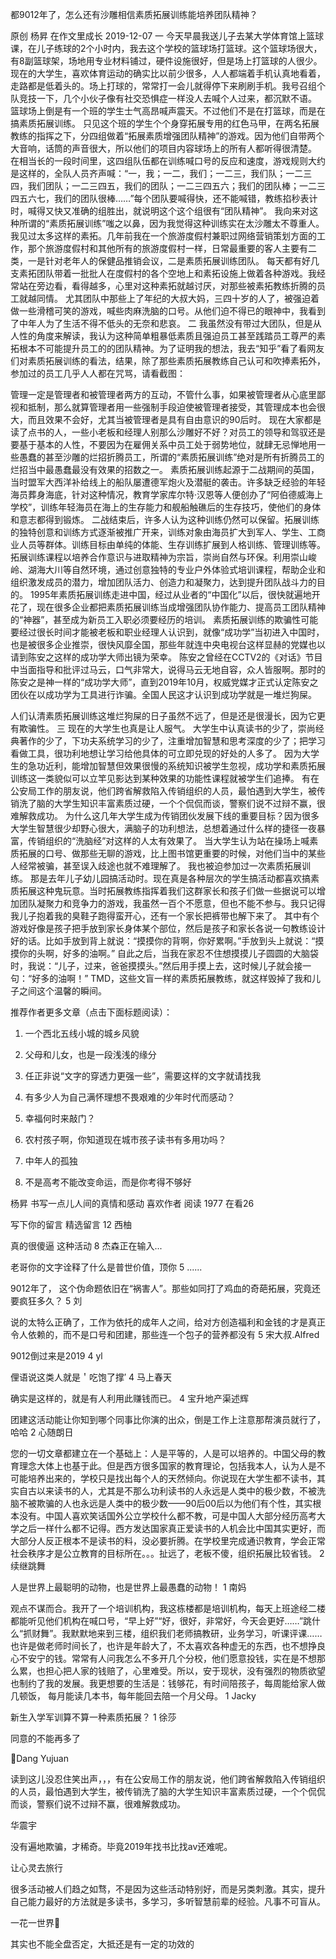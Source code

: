 都9012年了，怎么还有沙雕相信素质拓展训练能培养团队精神？

原创 杨昇  在作文里成长  2019-12-07
一
今天早晨我送儿子去某大学体育馆上篮球课，在儿子练球的2个小时内，我去这个学校的篮球场打篮球。这个篮球场很大，有8副篮球架，场地用专业材料铺过，硬件设施很好，但是场上打篮球的人很少。
现在的大学生，喜欢体育运动的确实比以前少很多，人人都端着手机认真地看着，走路都是低着头的。场上打球的，常常打一会儿就得停下来刷刷手机。我号召组个队竞技一下，几个小伙子像有社交恐惧症一样没人去喊个人过来，都沉默不语。
篮球场上倒是有一个班的学生士气高昂喊声震天。不过他们不是在打篮球，而是在搞素质拓展训练。
只见这个班的学生个个身穿拓展专用的红色马甲，在两名拓展教练的指挥之下，分四组做着“拓展素质增强团队精神”的游戏。因为他们自带两个大音响，话筒的声音很大，所以他们的项目内容球场上的所有人都听得很清楚。
在相当长的一段时间里，这四组队伍都在训练喊口号的反应和速度，游戏规则大约是这样的，全队人员齐声喊：“一，我；一二，我们；一二三，我们队；一二三四，我们团队；一二三四五，我们的团队；一二三四五六；我们的团队棒；一二三四五六七，我们的团队很棒……”每个团队要喊得快，还不能喊错，教练掐秒表计时，喊得又快又准确的组胜出，就说明这个这个组很有“团队精神”。
我向来对这种所谓的“素质拓展训练”嗤之以鼻，因为我觉得这种训练实在太沙雕太不尊重人。我见过太多这样的素拓。几年前我在一个旅游度假村兼职过网络营销策划方面的工作，那个旅游度假村和其他所有的旅游度假村一样，日常最重要的客人主要有二类，一是针对老年人的保健品推销会议，二是素质拓展训练团队。
每天都有好几支素拓团队带着一批批人在度假村的各个空地上和素拓设施上做着各种游戏。我经常站在旁边看，看得越多，心里对这种素拓就越讨厌，对那些被素拓教练折腾的员工就越同情。
尤其团队中那些上了年纪的大叔大妈，三四十岁的人了，被强迫着做一些滑稽可笑的游戏，喊些肉麻洗脑的口号。从他们迫不得已的眼神中，我看到了中年人为了生活不得不低头的无奈和悲哀。
二
我虽然没有带过大团队，但是从人性的角度来解读，我认为这种简单粗暴低素质且强迫员工甚至践踏员工尊严的素拓根本不可能提升员工的的团队精神。为了证明我的想法，我去“知乎”看了看网友们对素质拓展训练的看法，结果，除了那些素质拓展教练自己认可和吹捧素拓外，参加过的员工几乎人人都在咒骂，请看截图：

管理一定是管理者和被管理者两方的互动，不管什么事，如果被管理者从心底里鄙视和抵制，那么就算管理者用一些强制手段迫使被管理者接受，其管理成本也会很大，而且效果不会好，尤其当被管理者是具有自由意识的90后时。
现在大家都是读了点书的人，一些小老板和经理人别那么沙雕好不好？对员工的领导和驾驭还是要基于基本的人性，不要因为在雇佣关系中员工处于弱势地位，就肆无忌惮地用一些愚蠢的甚至沙雕的烂招折腾员工，所谓的“素质拓展训练”绝对是所有折腾员工的烂招当中最愚蠢最没有效果的招数之一。
素质拓展训练起源于二战期间的英国，当时盟军大西洋补给线上的船队屡遭德军炮火及潜艇的袭击。许多缺乏经验的年轻海员葬身海底，针对这种情况，教育学家库尔特·汉恩等人便创办了“阿伯德威海上学校”，训练年轻海员在海上的生存能力和舰船触礁后的生存技巧，使他们的身体和意志都得到锻炼。
二战结束后，许多人认为这种训练仍然可以保留。拓展训练的独特创意和训练方式逐渐被推广开来，训练对象由海员扩大到军人、学生、工商业人员等群体。训练目标由单纯的体能、生存训练扩展到人格训练、管理训练等。
拓展训练课程以培养合作意识与进取精神为宗旨，崇尚自然与环保。利用崇山峻岭、湖海大川等自然环境，通过创意独特的专业户外体验式培训课程，帮助企业和组织激发成员的潜力，增加团队活力、创造力和凝聚力，达到提升团队战斗力的目的。
1995年素质拓展训练走进中国，经过从业者的“中国化”以后，很快就遍地开花了，现在很多企业都把素质拓展训练当成增强团队协作能力、提高员工团队精神的“神器”，甚至成为新员工入职必须要经历的培训。
素质拓展训练的欺骗性可能要经过很长时间才能被老板和职业经理人认识到，就像“成功学”当初进入中国时，也是被很多企业推崇，很快风靡全国，那些年就连中央电视台这样显赫的党媒也以请到陈安之这样的成功学大师出镜为荣幸。
陈安之曾经在CCTV2的《对话》节目中当面指导和批评过马云，口气非常大，说得马云无地自容，众人皆服啊。那时的陈安之是神一样的“成功学大师”，直到2019年10月，权威党媒才正式认定陈安之团伙在以成功学为工具进行诈骗。全国人民这才认识到成功学就是一堆烂狗屎。




人们认清素质拓展训练这堆烂狗屎的日子虽然不远了，但是还是很漫长，因为它更有欺骗性。
三
现在的大学生也真是让人服气。
大学生中认真读书的少了，崇尚经典著作的少了，下功夫系统学习的少了，注重增加智慧和思考深度的少了；把学习看做工具，很功利地想让学习给他具体的可立即兑现的好处的人多了。
因为大学生的急功近利，能增加智慧但效果很慢的系统知识被学生忽视，成功学和素质拓展训练这一类貌似可以立竿见影达到某种效果的功能性课程就被学生们追捧。
有在公安局工作的朋友说，他们跨省解救陷入传销组织的人员，最怕遇到大学生，被传销洗了脑的大学生知识丰富素质过硬，一个个侃侃而谈，警察们说不过辩不赢，很难解救成功。
为什么这几年大学生成为传销团伙发展下线的重要目标？因为很多大学生智慧很少却野心很大，满脑子的功利想法，总想着通过什么样的捷径一夜暴富，传销组织的“洗脑经”对这样的人太有效果了。
当大学生认为站在操场上喊素质拓展的口号、做那些无聊的游戏，比上图书馆更重要的时候，对他们当中的某些人经常被骗，甚至误入歧途也就不难理解了。
我也被迫参加过一次素质拓展训练。
那是去年儿子幼儿园搞活动时。现在真是各种层次的学生搞活动都喜欢搞素质拓展这种鬼玩意。当时拓展教练指挥着我们这群家长和孩子们做一些据说可以增加团队凝聚力和竞争力的游戏，我虽然一百个不愿意，但也不能不参与。我只记得我儿子抱着我的臭鞋子跑得蛮开心，还有一个家长把裤带也解下来了。
其中有个游戏好像是孩子把手放到家长身体某个部位，然后是孩子和家长各说一句教练设计好的话。比如手放到背上就说：“摸摸你的背啊，你好累啊。”手放到头上就说：“摸摸你的头啊，好多的油啊。”
自此之后，当我在家忍不住想摸摸儿子圆圆的大脑袋时，我说：“儿子，过来，爸爸摸摸头。”然后用手摸上去，这时候儿子就会接一句：“好多的油啊！”
TMD，这些文盲一样的素质拓展教练，就这样毁掉了我和儿子之间这个温馨的瞬间。

推荐作者更多文章（点击下面标题阅读）：
1.  一个西北五线小城的城乡风貌

2.  父母和儿女，也是一段浅浅的缘分

3.  任正非说“文字的穿透力更强一些”，需要这样的文字就请找我

4. 有多少人为自己满怀理想不畏艰难的少年时代而感动？

5. 幸福何时来敲门？

6.  农村孩子啊，你知道现在城市孩子读书有多用功吗？

7.  中年人的孤独

8. 不是高考不能改变命运，而是你考得不够好


杨昇
书写一点儿人间的真情和感动
喜欢作者
阅读 1977
 在看26

写下你的留言
精选留言
 12
西柚

 真的很傻逼 这种活动
 8
杰森正在输入...

 老哥你的文字诠释了什么是普世价值，顶你
 5
......

 9012年了， 这个伪命题依旧在“祸害人”。那些如同打了鸡血的奇葩拓展，究竟还要疯狂多久？
 5
刘

 说的太特么正确了，工作为依托的成年人之间，给对方创造福利和金钱的才是真正令人依赖的，而不是口号和团建，那些连一个包子的营养都没有
 5
宋大叔.Alfred

 9012倒过来是2019
 4
yl

 俚语说这类人就是＇吃饱了撑′
 4
马上春天

 确实是这样的，就是有人利用此赚钱而已。
 4
宝升地产渠述辉

 团建这活动能让你知到哪个同事比你演的出众，倒是工作上注意那帮演员就行了，哈哈
 2
心随朗日

 您的一切文章都建立在一个基础上：人是平等的，人是可以培养的。中国父母的教育理念大体上也基于此。但是西方很多国家的教育理论，包括我本人，认为人是不可能培养出来的，学校只是找出每个人的天然倾向。你说现在大学生都不读书，其实自古以来读书的人，尤其是不那么功利读书的人永远是人类中的极少数，不被洗脑不被欺骗的人也永远是人类中的极少数——90后00后以为他们有个性，其实根本没有。中国人喜欢笑话国外公立学校什么都不教，可是中国人大部分经历高考大学之后一样什么都不记得。西方发达国家真正爱读书的人机会比中国其实更好，而大部分人反正根本不是读书的料，没必要折腾。在学校里完成通识教育，学会正常社会秩序才是公立教育的目标所在。。。扯远了，老板不傻，组织拓展比较省钱。
 2
续继跳舞

 人是世界上最聪明的动物，也是世界上最愚蠢的动物！
 1
南妈

 观点不谋而合。我开了一个培训机构，我这栋楼都是培训机构，每天上班途经二楼都能听见他们机构在喊口号，“早上好”“好，很好，非常好，今天会更好……”跳什么“抓财舞”。我默默地来到三楼，组织我们老师搞教研，业务学习，听课评课……也许是做老师时间长了，也许是年龄大了，不太喜欢各种虚无的东西，也不想挣良心不安宁的钱。常常有人问我怎么不多开几个分校，他们愿意投钱，实在是不想那么累，也担心把人家的钱赔了，心里难受。所以，安于现状，没有强烈的物质欲望也制约了我的发展。我更想要的生活是：钱够花，有时间陪孩子，每周能给家人做几顿饭， 每月能读几本书，每年能回去陪一个月父母。
 1
Jacky

 新生入学军训算不算一种素质拓展？
 1
徐莎

 同意的不能再多了

Dang Yujuan

 读到这儿没忍住笑出声，，，有在公安局工作的朋友说，他们跨省解救陷入传销组织的人员，最怕遇到大学生，被传销洗了脑的大学生知识丰富素质过硬，一个个侃侃而谈，警察们说不过辩不赢，很难解救成功。

华震宇

 没有遍地欺骗，才稀奇。毕竟2019年找书比找av还难呢。

让心灵去旅行

 很多活动被人们趋之如骛，不是因为这些活动特别好，而是另类刺激。其实，提升自己能力最好的方法就是多读书，多学习，多听智慧前辈的经验。凡事不可盲从。

一花一世界🌸

 其实也不能全盘否定，大抵还是有一定的功效的
